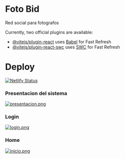 # Foto Bid

Red social para fotografos

Currently, two official plugins are available:

- [@vitejs/plugin-react](https://github.com/vitejs/vite-plugin-react/blob/main/packages/plugin-react/README.md) uses [Babel](https://babeljs.io/) for Fast Refresh
- [@vitejs/plugin-react-swc](https://github.com/vitejs/vite-plugin-react-swc) uses [SWC](https://swc.rs/) for Fast Refresh


# Deploy
[![Netlify Status](https://api.netlify.com/api/v1/badges/3d23f99e-f633-4136-a8c3-caa25f5e0710/deploy-status)](https://app.netlify.com/sites/fotobit/deploys)

### Presentacion del sistema

[![presentacion.png](https://i.postimg.cc/FFCCpyDc/presentacion.png)](https://postimg.cc/w3JkTmKT)

### Login

[![login.png](https://i.postimg.cc/cCC9ZC4r/login.png)](https://postimg.cc/0Kgd08Ss)

### Home

[![inicio.png](https://i.postimg.cc/cCzDJWrT/inicio.png)](https://postimg.cc/Pvmb6Bb8)